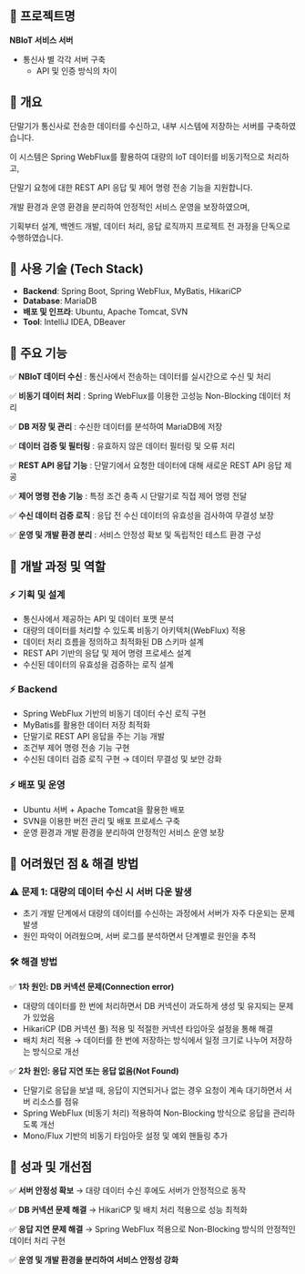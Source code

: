 ## **📌 프로젝트명**

**NBIoT 서비스 서버**

- 통신사 별 각각 서버 구축
    - API 및 인증 방식의 차이

## **📌 개요**

단말기가 통신사로 전송한 데이터를 수신하고, 내부 시스템에 저장하는 서버를 구축하였습니다.

이 시스템은 Spring WebFlux를 활용하여 대량의 IoT 데이터를 비동기적으로 처리하고,

단말기 요청에 대한 REST API 응답 및 제어 명령 전송 기능을 지원합니다.

개발 환경과 운영 환경을 분리하여 안정적인 서비스 운영을 보장하였으며,

기획부터 설계, 백엔드 개발, 데이터 처리, 응답 로직까지 프로젝트 전 과정을 단독으로 수행하였습니다.

## **📌 사용 기술 (Tech Stack)**

- **Backend**: Spring Boot, Spring WebFlux, MyBatis, HikariCP
- **Database**: MariaDB
- **배포 및 인프라**: Ubuntu, Apache Tomcat, SVN
- **Tool**: IntelliJ IDEA, DBeaver

## **📌 주요 기능**

✅ **NBIoT 데이터 수신** : 통신사에서 전송하는 데이터를 실시간으로 수신 및 처리

✅ **비동기 데이터 처리** : Spring WebFlux를 이용한 고성능 Non-Blocking 데이터 처리

✅ **DB 저장 및 관리** : 수신한 데이터를 분석하여 MariaDB에 저장

✅ **데이터 검증 및 필터링** : 유효하지 않은 데이터 필터링 및 오류 처리

✅ **REST API 응답 기능** : 단말기에서 요청한 데이터에 대해 새로운 REST API 응답 제공

✅ **제어 명령 전송 기능** : 특정 조건 충족 시 단말기로 직접 제어 명령 전달

✅ **수신 데이터 검증 로직** : 응답 전 수신 데이터의 유효성을 검사하여 무결성 보장

✅ **운영 및 개발 환경 분리** : 서비스 안정성 확보 및 독립적인 테스트 환경 구성

## **📌 개발 과정 및 역할**

### ⚡ **기획 및 설계**

- 통신사에서 제공하는 API 및 데이터 포맷 분석
- 대량의 데이터를 처리할 수 있도록 비동기 아키텍처(WebFlux) 적용
- 데이터 처리 흐름을 정의하고 최적화된 DB 스키마 설계
- REST API 기반의 응답 및 제어 명령 프로세스 설계
- 수신된 데이터의 유효성을 검증하는 로직 설계

### ⚡ Backend

- Spring WebFlux 기반의 비동기 데이터 수신 로직 구현
- MyBatis를 활용한 데이터 저장 최적화
- 단말기로 REST API 응답을 주는 기능 개발
- 조건부 제어 명령 전송 기능 구현
- 수신된 데이터 검증 로직 구현 → 데이터 무결성 및 보안 강화

### ⚡ **배포 및 운영**

- Ubuntu 서버 + Apache Tomcat을 활용한 배포
- SVN을 이용한 버전 관리 및 배포 프로세스 구축
- 운영 환경과 개발 환경을 분리하여 안정적인 서비스 운영 보장

## **📌 어려웠던 점 & 해결 방법**

### **⚠️ 문제 1: 대량의 데이터 수신 시 서버 다운 발생**

- 초기 개발 단계에서 대량의 데이터를 수신하는 과정에서 서버가 자주 다운되는 문제 발생
- 원인 파악이 어려웠으며, 서버 로그를 분석하면서 단계별로 원인을 추적

### **🛠️ 해결 방법**

✅ **1차 원인: DB 커넥션 문제(Connection error)**

- 대량의 데이터를 한 번에 처리하면서 DB 커넥션이 과도하게 생성 및 유지되는 문제가 있었음
- HikariCP (DB 커넥션 풀) 적용 및 적절한 커넥션 타임아웃 설정을 통해 해결
- 배치 처리 적용 → 데이터를 한 번에 저장하는 방식에서 일정 크기로 나누어 저장하는 방식으로 개선

✅ **2차 원인: 응답 지연 또는 응답 없음(Not Found)**

- 단말기로 응답을 보낼 때, 응답이 지연되거나 없는 경우 요청이 계속 대기하면서 서버 리소스를 점유
- Spring WebFlux (비동기 처리) 적용하여 Non-Blocking 방식으로 응답을 관리하도록 개선
- Mono/Flux 기반의 비동기 타임아웃 설정 및 예외 핸들링 추가

## **📌 성과 및 개선점**

✅ **서버 안정성 확보** → 대량 데이터 수신 후에도 서버가 안정적으로 동작

✅ **DB 커넥션 문제 해결** → HikariCP 및 배치 처리 적용으로 성능 최적화

✅ **응답 지연 문제 해결** → Spring WebFlux 적용으로 Non-Blocking 방식의 안정적인 데이터 처리 구현

✅ **운영 및 개발 환경을 분리하여 서비스 안정성 강화**
